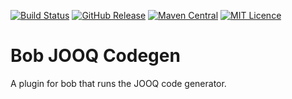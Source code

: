 
[![Build Status](https://travis-ci.org/codemonstur/bobjooqcodegen.svg?branch=master)](https://travis-ci.org/codemonstur/benthemanager)
[![GitHub Release](https://img.shields.io/github/release/codemonstur/bobjooqcodegen.svg)](https://github.com/codemonstur/benthemanager/releases) 
[![Maven Central](https://maven-badges.herokuapp.com/maven-central/com.github.codemonstur/bobjooqcodegen/badge.svg)](http://mvnrepository.com/artifact/com.github.codemonstur/benthemanager)
[![MIT Licence](https://badges.frapsoft.com/os/mit/mit.svg?v=103)](https://opensource.org/licenses/mit-license.php)

# Bob JOOQ Codegen

A plugin for bob that runs the JOOQ code generator. 
